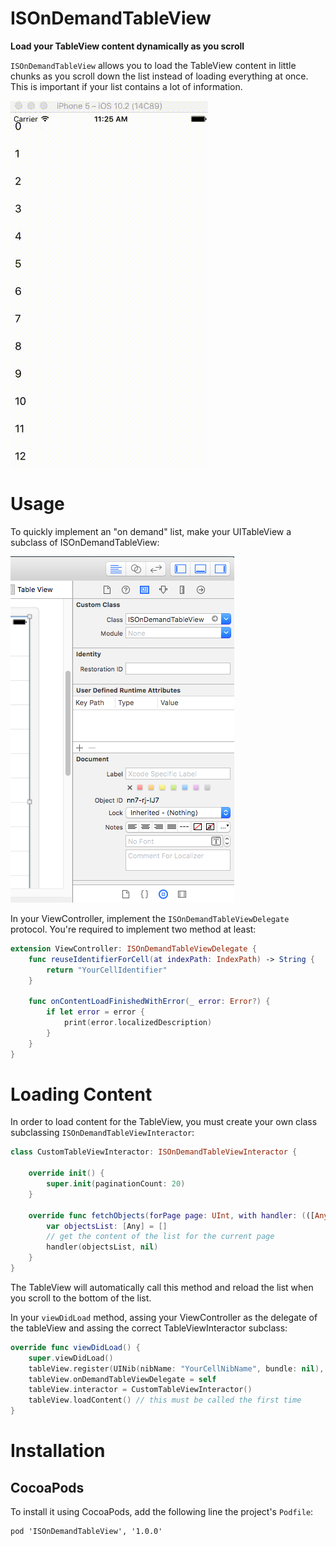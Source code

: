 # ISOnDemandTableView

**Load your TableView content dynamically as you scroll**

`ISOnDemandTableView` allows you to load the TableView content in little chunks as you scroll down the list instead of loading everything at once. This is important if your list contains a lot of information.

![](https://raw.githubusercontent.com/Ilhasoft/ISOnDemandTableView/master/Resources/OnDemandTableView.gif)

# Usage

To quickly implement an "on demand" list, make your UITableView a subclass of ISOnDemandTableView:

![](https://raw.githubusercontent.com/Ilhasoft/ISOnDemandTableView/master/Resources/usage01.png)

In your ViewController, implement the `ISOnDemandTableViewDelegate` protocol. You're required to implement two method at least:

```swift
extension ViewController: ISOnDemandTableViewDelegate {
    func reuseIdentifierForCell(at indexPath: IndexPath) -> String {
        return "YourCellIdentifier"
    }

    func onContentLoadFinishedWithError(_ error: Error?) {
        if let error = error {
            print(error.localizedDescription)
        }
    }
}
```

# Loading Content

In order to load content for the TableView, you must create your own class subclassing `ISOnDemandTableViewInteractor`:

```swift
class CustomTableViewInteractor: ISOnDemandTableViewInteractor {

    override init() {
        super.init(paginationCount: 20)
    }

    override func fetchObjects(forPage page: UInt, with handler: (([Any]?, Error?) -> Void)!) {
        var objectsList: [Any] = []
        // get the content of the list for the current page
        handler(objectsList, nil)
    }
}
```

The TableView will automatically call this method and reload the list when you scroll to the bottom of the list.

In your `viewDidLoad` method, assing your ViewController as the delegate of the tableView and assing the correct TableViewInteractor subclass:

```swift
override func viewDidLoad() {
    super.viewDidLoad()
    tableView.register(UINib(nibName: "YourCellNibName", bundle: nil), forCellReuseIdentifier: "YourCellIdentifier")
    tableView.onDemandTableViewDelegate = self
    tableView.interactor = CustomTableViewInteractor()
    tableView.loadContent() // this must be called the first time
}
```

# Installation

## CocoaPods

To install it using CocoaPods, add the following line the project's `Podfile`:

```
pod 'ISOnDemandTableView', '1.0.0'
```
